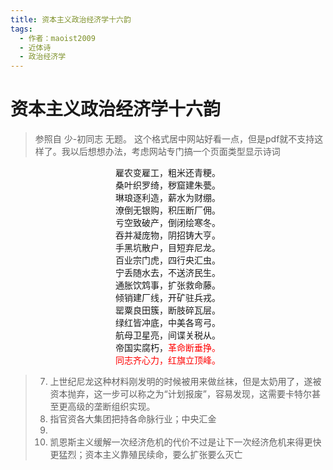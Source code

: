 ```yaml
---
title: 资本主义政治经济学十六韵
tags:
  - 作者：maoist2009
  - 近体诗
  - 政治经济学
---
```

# 资本主义政治经济学十六韵

> 参照自 少-初同志 无题。
> 这个格式居中网站好看一点，但是pdf就不支持这样了。我以后想想办法，考虑网站专门搞一个页面类型显示诗词

<center>
雇农变雇工，粗米还青粳。<br/>
桑叶织罗绮，秽窟建朱甍。<br/>
琳琅逐利造，薪水为财绷。<br/>
潦倒无银购，积压断厂佣。<br/>
亏空致破产，倒闭绘寒冬。<br/>
吞并凝庞物，阴招铸大亨。<br/>
手黑坑散户，目短弃尼龙。<br/>
百业宗门虎，四行央汇虫。<br/>
宁丢随水去，不送济民生。<br/>
通胀饮鸩事，扩张救命藤。<br/>
倾销建厂线，开矿驻兵戎。<br/>
罂粟良田簇，断肢碎瓦层。<br/>
绿红皆冲底，中美各弯弓。<br/>
航母卫星亮，间谍关税从。<br/>
帝国实腐朽，<font color="red">革命断垂挣。<br/>
同志齐心力，红旗立顶峰。</fong>
</center>

> 7. 上世纪尼龙这种材料刚发明的时候被用来做丝袜，但是太奶用了，遂被资本抛弃，这一步可以称之为“计划报废”，容易发现，这需要卡特尔甚至更高级的垄断组织实现。
> 8. 指官资各大集团把持各命脉行业；中央汇金
> 9.
> 10. 凯恩斯主义缓解一次经济危机的代价不过是让下一次经济危机来得更快更猛烈；资本主义靠殖民续命，要么扩张要么灭亡
>
